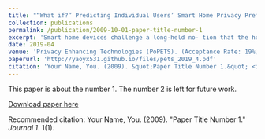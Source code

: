 ```yaml
---
title: "“What if?” Predicting Individual Users’ Smart Home Privacy Preferences and Their Changes."
collection: publications
permalink: /publication/2009-10-01-paper-title-number-1
excerpt: 'Smart home devices challenge a long-held no- tion that the home is a private and protected place. With this in mind, many developers market their prod- ucts with a focus on privacy in order to gain user trust, yet privacy tensions arise with the growing adoption of these devices and the risk of inappropriate data prac- tices in the smart home (e.g., secondary use of collected data). Therefore, it is important for developers to con- sider individual user preferences and how they would change under varying circumstances, in order to iden- tify actionable steps towards developing user trust and exercising privacy-preserving data practices. To help achieve this, we present the design and evaluation of machine learning models that predict (1) personalized allow/deny decisions for different information flows in- volving various attributes, purposes, and devices (AUC .868), (2) what circumstances may change original de- cisions (AUC .899), and (3) how much (US dollars) one may be willing to pay or receive in exchange for smart home privacy (RMSE 12.459). We show how developers can use our models to derive actionable steps toward privacy-preserving data practices in the smart home.'
date: 2019-04
venue: 'Privacy Enhancing Technologies (PoPETS). (Acceptance Rate: 19%)'
paperurl: 'http://yaoyx531.github.io/files/pets_2019_4.pdf'
citation: 'Your Name, You. (2009). &quot;Paper Title Number 1.&quot; <i>Journal 1</i>. 1(1).'
---
```

This paper is about the number 1. The number 2 is left for future work.

[Download paper here](http://yaoyx531.github.io/files/pets_2019_4.pdf)

Recommended citation: Your Name, You. (2009). "Paper Title Number 1." <i>Journal 1</i>. 1(1).